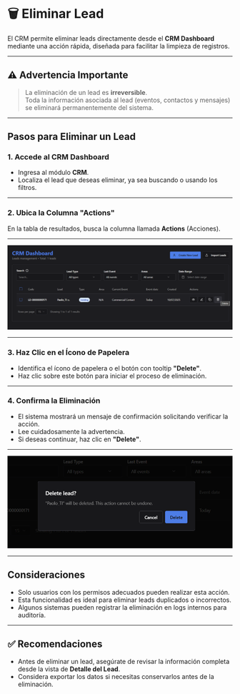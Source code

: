 # 🗑️ Eliminar Lead

El CRM permite eliminar leads directamente desde el **CRM Dashboard** mediante una acción rápida, diseñada para facilitar la limpieza de registros.

---

## ⚠️ Advertencia Importante

> La eliminación de un lead es **irreversible**.  
> Toda la información asociada al lead (eventos, contactos y mensajes) se eliminará permanentemente del sistema.

---

##  Pasos para Eliminar un Lead

### 1. Accede al CRM Dashboard
- Ingresa al módulo **CRM**.
- Localiza el lead que deseas eliminar, ya sea buscando o usando los filtros.

---

### 2. Ubica la Columna "Actions"
En la tabla de resultados, busca la columna llamada **Actions** (Acciones).

---

![alt text](<../../../static/img/CRM/eliminar 1.png>)

---

### 3. Haz Clic en el Ícono de Papelera
- Identifica el ícono de papelera o el botón con tooltip **"Delete"**.
- Haz clic sobre este botón para iniciar el proceso de eliminación.

---

### 4. Confirma la Eliminación
- El sistema mostrará un mensaje de confirmación solicitando verificar la acción.
- Lee cuidadosamente la advertencia.
- Si deseas continuar, haz clic en **"Delete"**.

---

![alt text](<../../../static/img/CRM/eliminar 2.png>)

---

##  Consideraciones
- Solo usuarios con los permisos adecuados pueden realizar esta acción.
- Esta funcionalidad es ideal para eliminar leads duplicados o incorrectos.
- Algunos sistemas pueden registrar la eliminación en logs internos para auditoría.

---

## ✅ Recomendaciones
- Antes de eliminar un lead, asegúrate de revisar la información completa desde la vista de **Detalle del Lead**.
- Considera exportar los datos si necesitas conservarlos antes de la eliminación.
